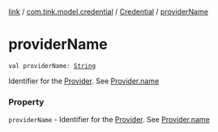 [link](../../index.md) / [com.tink.model.credential](../index.md) / [Credential](index.md) / [providerName](./provider-name.md)

# providerName

`val providerName: `[`String`](https://kotlinlang.org/api/latest/jvm/stdlib/kotlin/-string/index.html)

Identifier for the [Provider](../../com.tink.model.provider/-provider/index.md). See [Provider.name](../../com.tink.model.provider/-provider/name.md)

### Property

`providerName` - Identifier for the [Provider](../../com.tink.model.provider/-provider/index.md). See [Provider.name](../../com.tink.model.provider/-provider/name.md)